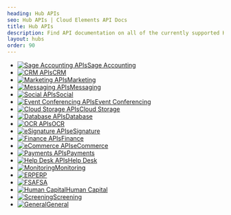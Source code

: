 ```yaml
---
heading: Hub APIs
seo: Hub APIs | Cloud Elements API Docs
title: Hub APIs
description: Find API documentation on all of the currently supported Hub APIs.
layout: hubs
order: 90
---
```


* [![Sage Accounting APIs](/assets/img/hub-icons/sageaccounting.png)Sage Accounting](/docs/hubs/sageaccounting/index.html)
* [![CRM APIs](/assets/img/hub-icons/crm.png)CRM](/docs/hubs/crm/index.html)
* [![Marketing APIs](/assets/img/hub-icons/marketing.png)Marketing](/docs/hubs/marketing/index.html)
* [![Messaging APIs](/assets/img/hub-icons/messaging.png)Messaging](/docs/hubs/messaging/index.html)
* [![Social APIs](/assets/img/hub-icons/social.png)Social](/docs/hubs/social/index.html)
* [![Event Conferencing APIs](/assets/img/hub-icons/events.png)Event Conferencing](/docs/hubs/event-conferencing/index.html)
* [![Cloud Storage APIs](/assets/img/hub-icons/cloudstorage.png)Cloud Storage](/docs/hubs/cloud-storage/index.html)
* [![Database APIs](/assets/img/hub-icons/database.png)Database](/docs/hubs/database/index.html)
* [![OCR APIs](/assets/img/hub-icons/ocr.png)OCR](/docs/hubs/ocr/index.html)
* [![eSignature APIs](/assets/img/hub-icons/esignature.png)eSignature](/docs/hubs/esignature/index.html)
* [![Finance APIs](/assets/img/hub-icons/finance.png)Finance](/docs/hubs/finance/index.html)
* [![eCommerce APIs](/assets/img/hub-icons/ecommerce.png)eCommerce](/docs/hubs/ecommerce/index.html)
* [![Payments APIs](/assets/img/hub-icons/payments.png)Payments](/docs/hubs/payments-billing/index.html)
* [![Help Desk APIs](/assets/img/hub-icons/helpdesk.png)Help Desk](/docs/hubs/helpdesk/index.html)
* [![Monitoring](/assets/img/hub-icons/monitoring.png)Monitoring](/docs/hubs/monitoring/index.html)
* [![ERP](/assets/img/hub-icons/erp.png)ERP](/docs/hubs/erp/index.html)
* [![FSA](/assets/img/hub-icons/fsa.png)FSA](/docs/hubs/fsa/index.html)
* [![Human Capital](/assets/img/hub-icons/humancapital.png)Human Capital](/docs/hubs/human-capital/index.html)
* [![Screening](/assets/img/hub-icons/screening.png)Screening](/docs/hubs/screening/index.html)
* [![General](/assets/img/hub-icons/general.png)General](/docs/hubs/general/index.html)
